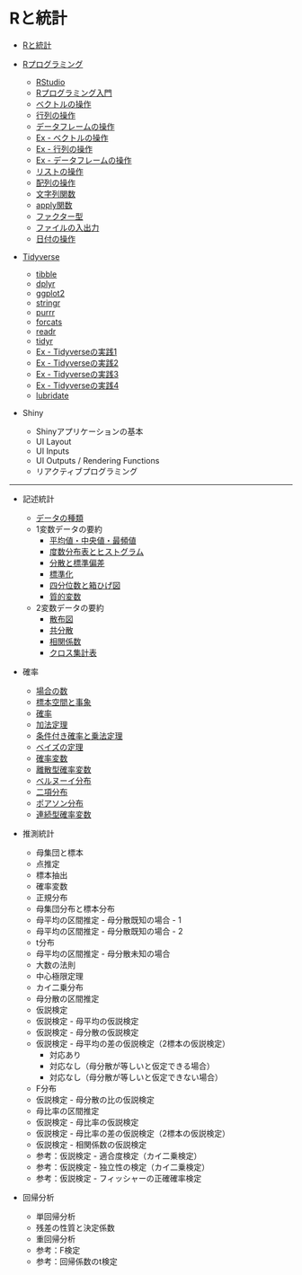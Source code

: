 # Rと統計

* [Rと統計](docs/01.md)

* [Rプログラミング](docs/02.md)
    - [RStudio](docs/03.md)
    - [Rプログラミング入門](docs/04.md)
    - [ベクトルの操作](docs/05.md)
    - [行列の操作](docs/06.md)
    - [データフレームの操作](docs/07.md)
    - [Ex - ベクトルの操作](docs/ex/05_ex.md)
    - [Ex - 行列の操作](docs/ex/06_ex.md)
    - [Ex - データフレームの操作](docs/ex/07_ex.md)
    - [リストの操作](docs/08.md)
    - [配列の操作](docs/09.md)
    - [文字列関数](docs/12.md)
    - [apply関数](docs/11.md)
    - [ファクター型](docs/10.md)
    - [ファイルの入出力](docs/13.md)
    - [日付の操作](docs/14.md)

* [Tidyverse](docs/201.md)
    * [tibble](docs/202.md)
    * [dplyr](docs/203.md)
    * [ggplot2](docs/204.md)
    * [stringr](docs/207.md)
    * [purrr](docs/209.md)
    * [forcats](docs/208.md)
    * [readr](docs/205.md)
    * [tidyr](docs/206.md)
    * [Ex - Tidyverseの実践1](docs/210.md)
    * [Ex - Tidyverseの実践2](docs/211.md)
    * [Ex - Tidyverseの実践3](docs/212.md)
    * [Ex - Tidyverseの実践4](docs/213.md)
    * [lubridate](docs/214.md)

* Shiny
    * Shinyアプリケーションの基本
    * UI Layout
    * UI Inputs
    * UI Outputs / Rendering Functions
    * リアクティブプログラミング

---

* 記述統計
    - [データの種類](docs/101.md)
    - 1変数データの要約
        - [平均値・中央値・最頻値](docs/102.md)
        - [度数分布表とヒストグラム](docs/103.md)
        - [分散と標準偏差](docs/104.md)
        - [標準化](docs/105.md)
        - [四分位数と箱ひげ図](docs/106.md)
        - [質的変数](docs/107.md)
    - 2変数データの要約
        - [散布図](docs/108.md)
        - [共分散](docs/109.md)
        - [相関係数](docs/110.md)
        - [クロス集計表](docs/111.md)

* 確率
    - [場合の数](docs/301.md)
    - [標本空間と事象](docs/302.md)
    - [確率](docs/303.md)
    - [加法定理](docs/304.md)
    - [条件付き確率と乗法定理](docs/305.md)
    - [ベイズの定理](docs/306.md)
    - [確率変数](docs/307.md)
    - [離散型確率変数](docs/308.md)
    - [ベルヌーイ分布](docs/309.md)
    - [二項分布](docs/310.md)
    - [ポアソン分布](docs/311.md)
    - [連続型確率変数](docs/312.md)

* 推測統計
    - 母集団と標本
    - 点推定
    - 標本抽出
    - 確率変数
    - 正規分布
    - 母集団分布と標本分布
    - 母平均の区間推定 - 母分散既知の場合 - 1
    - 母平均の区間推定 - 母分散既知の場合 - 2
    - t分布
    - 母平均の区間推定 - 母分散未知の場合
    - 大数の法則
    - 中心極限定理
    - カイ二乗分布
    - 母分散の区間推定
    - 仮説検定
    - 仮説検定 - 母平均の仮説検定
    - 仮説検定 - 母分散の仮説検定
    - 仮説検定 - 母平均の差の仮説検定（2標本の仮説検定）
        + 対応あり
        + 対応なし（母分散が等しいと仮定できる場合）
        + 対応なし（母分散が等しいと仮定できない場合）
    - F分布
    - 仮説検定 - 母分散の比の仮説検定
    - 母比率の区間推定
    - 仮説検定 - 母比率の仮説検定
    - 仮説検定 - 母比率の差の仮説検定（2標本の仮説検定）
    - 仮説検定 - 相関係数の仮説検定
    - 参考：仮説検定 - 適合度検定（カイ二乗検定）
    - 参考：仮説検定 - 独立性の検定（カイ二乗検定）
    - 参考：仮説検定 - フィッシャーの正確確率検定

* 回帰分析
    - 単回帰分析
    - 残差の性質と決定係数
    - 重回帰分析
    - 参考：F検定
    - 参考：回帰係数のt検定